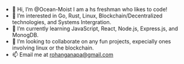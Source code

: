 - 👋 Hi, I’m @Ocean-Moist I am a hs freshman who likes to code!
- 👀 I’m interested in Go, Rust, Linux, Blockchain/Decentralized technologies, and Systems Intergration.
- 🌱 I’m currently learning JavaScript, React, Node.js,  Express.js, and MonogDB.
- 💞️ I’m looking to collaborate on any fun projects, expecially ones involving linux or the blockchain. 
- 📫 Email me at rohanganapa@gmail.com

<!---
Ocean-Moist/Ocean-Moist is a ✨ special ✨ repository because its `README.md` (this file) appears on your GitHub profile.
You can click the Preview link to take a look at your changes.
--->
